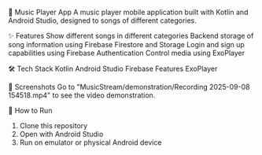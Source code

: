 🧿 Music Player App
A music player mobile application built with Kotlin and Android Studio, designed to songs of different categories.

✨ Features
Show different songs in different categories
Backend storage of song information using Firebase Firestore and Storage
Login and sign up capabilities using Firebase Authentication
Control media using ExoPlayer

🛠️ Tech Stack
Kotlin
Android Studio
Firebase Features
ExoPlayer

📸 Screenshots
Go to "MusicStream/demonstration/Recording 2025-09-08 154518.mp4" to see the video demonstration.

🚀 How to Run
1. Clone this repository
2. Open with Android Studio
3. Run on emulator or physical Android device
